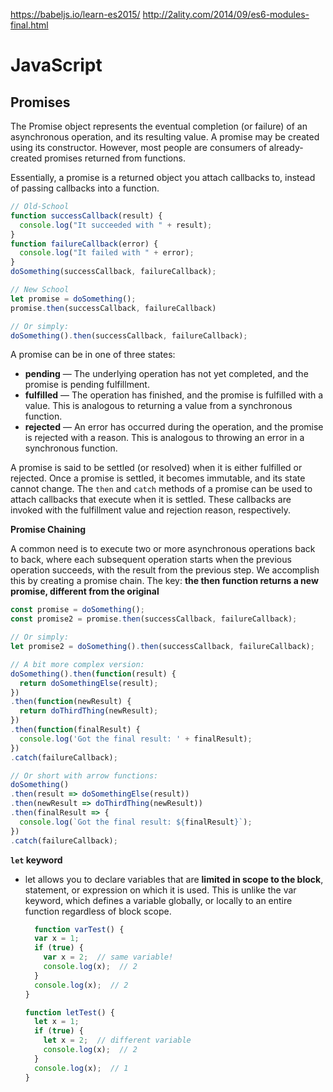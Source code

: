 https://babeljs.io/learn-es2015/
http://2ality.com/2014/09/es6-modules-final.html

# JavaScript
##  Promises
The Promise object represents the eventual completion (or failure) of an asynchronous operation, and its resulting value. A promise may be created using its constructor. However, most people are consumers of already-created promises returned from functions.

Essentially, a promise is a returned object you attach callbacks to, instead of passing callbacks into a function.

```js
// Old-School
function successCallback(result) {
  console.log("It succeeded with " + result);
}
function failureCallback(error) {
  console.log("It failed with " + error);
}
doSomething(successCallback, failureCallback);

// New School
let promise = doSomething();
promise.then(successCallback, failureCallback)

// Or simply:
doSomething().then(successCallback, failureCallback);
```

A promise can be in one of three states:
- **pending** — The underlying operation has not yet completed, and the promise is pending fulfillment.
- **fulfilled** — The operation has finished, and the promise is fulfilled with a value. This is analogous to returning a value from a synchronous function.
- **rejected** — An error has occurred during the operation, and the promise is rejected with a reason. This is analogous to throwing an error in a synchronous function.

A promise is said to be settled (or resolved) when it is either fulfilled or rejected. Once a promise is settled, it becomes immutable, and its state cannot change. The `then` and `catch` methods of a promise can be used to attach callbacks that execute when it is settled. These callbacks are invoked with the fulfillment value and rejection reason, respectively.

**Promise Chaining**

A common need is to execute two or more asynchronous operations back to back, where each subsequent operation starts when the previous operation succeeds, with the result from the previous step. We accomplish this by creating a promise chain. The key: **the then function returns a new promise, different from the original**
```js
const promise = doSomething();
const promise2 = promise.then(successCallback, failureCallback);

// Or simply:
let promise2 = doSomething().then(successCallback, failureCallback);

// A bit more complex version:
doSomething().then(function(result) {
  return doSomethingElse(result);
})
.then(function(newResult) {
  return doThirdThing(newResult);
})
.then(function(finalResult) {
  console.log('Got the final result: ' + finalResult);
})
.catch(failureCallback);

// Or short with arrow functions:
doSomething()
.then(result => doSomethingElse(result))
.then(newResult => doThirdThing(newResult))
.then(finalResult => {
  console.log(`Got the final result: ${finalResult}`);
})
.catch(failureCallback);
```




**`let` keyword**
  - let allows you to declare variables that are **limited in scope to the block**, statement, or expression on which it is used. This is unlike the var keyword, which defines a variable globally, or locally to an entire function regardless of block scope.
    ```js
      function varTest() {
      var x = 1;
      if (true) {
        var x = 2;  // same variable!
        console.log(x);  // 2
      }
      console.log(x);  // 2
    }

    function letTest() {
      let x = 1;
      if (true) {
        let x = 2;  // different variable
        console.log(x);  // 2
      }
      console.log(x);  // 1
    }
    ```
